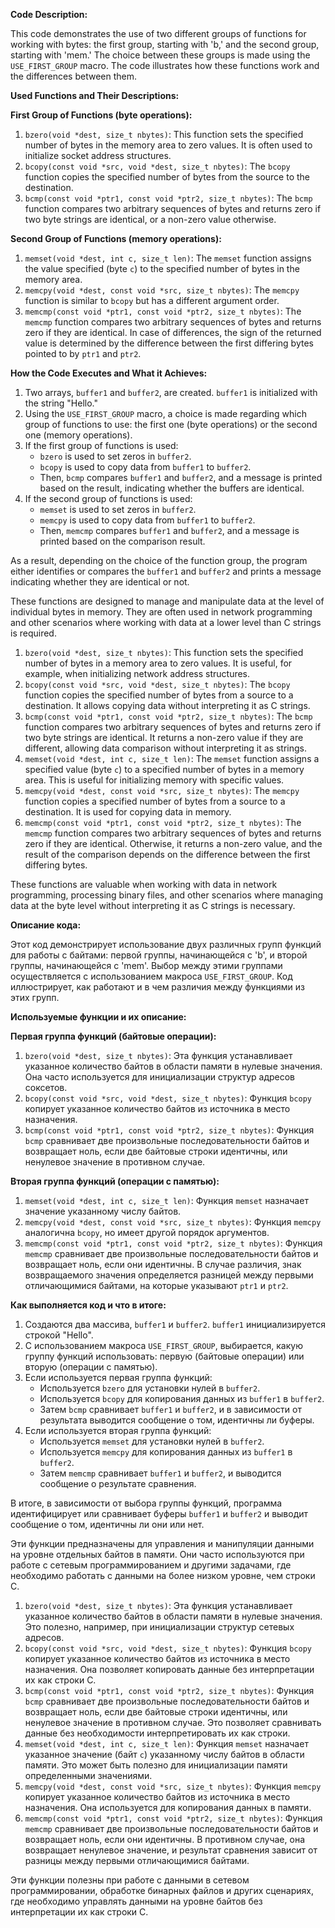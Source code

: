 **Code Description:**

This code demonstrates the use of two different groups of functions for working with bytes: the first group, starting 
with 'b,' and the second group, starting with 'mem.' The choice between these groups is made using the `USE_FIRST_GROUP`
macro. The code illustrates how these functions work and the differences between them.

**Used Functions and Their Descriptions:**

**First Group of Functions (byte operations):**
1. `bzero(void *dest, size_t nbytes)`: This function sets the specified number of bytes in the memory area to zero 
   values. It is often used to initialize socket address structures.
2. `bcopy(const void *src, void *dest, size_t nbytes)`: The `bcopy` function copies the specified number of bytes from 
   the source to the destination.
3. `bcmp(const void *ptr1, const void *ptr2, size_t nbytes)`: The `bcmp` function compares two arbitrary sequences of 
   bytes and returns zero if two byte strings are identical, or a non-zero value otherwise.

**Second Group of Functions (memory operations):**

1. `memset(void *dest, int c, size_t len)`: The `memset` function assigns the value specified (byte `c`) to the 
   specified number of bytes in the memory area.
2. `memcpy(void *dest, const void *src, size_t nbytes)`: The `memcpy` function is similar to `bcopy` but has a different
   argument order.
3. `memcmp(const void *ptr1, const void *ptr2, size_t nbytes)`: The `memcmp` function compares two arbitrary sequences 
   of bytes and returns zero if they are identical. In case of differences, the sign of the returned value is determined
   by the difference between the first differing bytes pointed to by `ptr1` and `ptr2`.

**How the Code Executes and What it Achieves:**

1. Two arrays, `buffer1` and `buffer2`, are created. `buffer1` is initialized with the string "Hello."
2. Using the `USE_FIRST_GROUP` macro, a choice is made regarding which group of functions to use: the first one (byte 
   operations) or the second one (memory operations).
3. If the first group of functions is used:
    - `bzero` is used to set zeros in `buffer2`.
    - `bcopy` is used to copy data from `buffer1` to `buffer2`.
    - Then, `bcmp` compares `buffer1` and `buffer2`, and a message is printed based on the result, indicating whether 
      the buffers are identical.
4. If the second group of functions is used:
    - `memset` is used to set zeros in `buffer2`.
    - `memcpy` is used to copy data from `buffer1` to `buffer2`.
    - Then, `memcmp` compares `buffer1` and `buffer2`, and a message is printed based on the comparison result.

As a result, depending on the choice of the function group, the program either identifies or compares the `buffer1` and 
`buffer2` and prints a message indicating whether they are identical or not.

These functions are designed to manage and manipulate data at the level of individual bytes in memory. They are often 
used in network programming and other scenarios where working with data at a lower level than C strings is required.

1. `bzero(void *dest, size_t nbytes)`: This function sets the specified number of bytes in a memory area to zero values.
   It is useful, for example, when initializing network address structures.
2. `bcopy(const void *src, void *dest, size_t nbytes)`: The `bcopy` function copies the specified number of bytes from a
   source to a destination. It allows copying data without interpreting it as C strings.
3. `bcmp(const void *ptr1, const void *ptr2, size_t nbytes)`: The `bcmp` function compares two arbitrary sequences of 
   bytes and returns zero if two byte strings are identical. It returns a non-zero value if they are different, allowing
   data comparison without interpreting it as strings.
4. `memset(void *dest, int c, size_t len)`: The `memset` function assigns a specified value (byte `c`) to a specified 
   number of bytes in a memory area. This is useful for initializing memory with specific values.
5. `memcpy(void *dest, const void *src, size_t nbytes)`: The `memcpy` function copies a specified number of bytes from a
   source to a destination. It is used for copying data in memory.
6. `memcmp(const void *ptr1, const void *ptr2, size_t nbytes)`: The `memcmp` function compares two arbitrary sequences 
   of bytes and returns zero if they are identical. Otherwise, it returns a non-zero value, and the result of the 
   comparison depends on the difference between the first differing bytes.

These functions are valuable when working with data in network programming, processing binary files, and other scenarios
where managing data at the byte level without interpreting it as C strings is necessary.




**Описание кода:**

Этот код демонстрирует использование двух различных групп функций для работы с байтами: первой группы, начинающейся с 
'b', и второй группы, начинающейся с 'mem'. Выбор между этими группами осуществляется с использованием макроса 
`USE_FIRST_GROUP`. Код иллюстрирует, как работают и в чем различия между функциями из этих групп.

**Используемые функции и их описание:**

**Первая группа функций (байтовые операции):**

1. `bzero(void *dest, size_t nbytes)`: Эта функция устанавливает указанное количество байтов в области памяти в нулевые 
   значения. Она часто используется для инициализации структур адресов соксетов.
2. `bcopy(const void *src, void *dest, size_t nbytes)`: Функция `bcopy` копирует указанное количество байтов из 
   источника в место назначения.
3. `bcmp(const void *ptr1, const void *ptr2, size_t nbytes)`: Функция `bcmp` сравнивает две произвольные 
   последовательности байтов и возвращает ноль, если две байтовые строки идентичны, или ненулевое значение в противном 
   случае.

**Вторая группа функций (операции с памятью):**

1. `memset(void *dest, int c, size_t len)`: Функция `memset` назначает значение указанному числу байтов.
2. `memcpy(void *dest, const void *src, size_t nbytes)`: Функция `memcpy` аналогична `bcopy`, но имеет другой порядок 
   аргументов.
3. `memcmp(const void *ptr1, const void *ptr2, size_t nbytes)`: Функция `memcmp` сравнивает две произвольные 
   последовательности байтов и возвращает ноль, если они идентичны. В случае различия, знак возвращаемого значения 
   определяется разницей между первыми отличающимися байтами, на которые указывают `ptr1` и `ptr2`.

**Как выполняется код и что в итоге:**

1. Создаются два массива, `buffer1` и `buffer2`. `buffer1` инициализируется строкой "Hello".
2. С использованием макроса `USE_FIRST_GROUP`, выбирается, какую группу функций использовать: первую (байтовые операции)
   или вторую (операции с памятью).
3. Если используется первая группа функций:
    - Используется `bzero` для установки нулей в `buffer2`.
    - Используется `bcopy` для копирования данных из `buffer1` в `buffer2`.
    - Затем `bcmp` сравнивает `buffer1` и `buffer2`, и в зависимости от результата выводится сообщение о том, идентичны 
      ли буферы.
4. Если используется вторая группа функций:
    - Используется `memset` для установки нулей в `buffer2`.
    - Используется `memcpy` для копирования данных из `buffer1` в `buffer2`.
    - Затем `memcmp` сравнивает `buffer1` и `buffer2`, и выводится сообщение о результате сравнения.

В итоге, в зависимости от выбора группы функций, программа идентифицирует или сравнивает буферы `buffer1` и `buffer2` и 
выводит сообщение о том, идентичны ли они или нет.


Эти функции предназначены для управления и манипуляции данными на уровне отдельных байтов в памяти. Они часто 
используются при работе с сетевым программированием и другими задачами, где необходимо работать с данными на более 
низком уровне, чем строки C.
1. `bzero(void *dest, size_t nbytes)`: Эта функция устанавливает указанное количество байтов в области памяти в нулевые 
   значения. Это полезно, например, при инициализации структур сетевых адресов.
2. `bcopy(const void *src, void *dest, size_t nbytes)`: Функция `bcopy` копирует указанное количество байтов из источника
   в место назначения. Она позволяет копировать данные без интерпретации их как строки C.
3. `bcmp(const void *ptr1, const void *ptr2, size_t nbytes)`: Функция `bcmp` сравнивает две произвольные 
   последовательности байтов и возвращает ноль, если две байтовые строки идентичны, или ненулевое значение в противном 
   случае. Это позволяет сравнивать данные без необходимости интерпретировать их как строки.
4. `memset(void *dest, int c, size_t len)`: Функция `memset` назначает указанное значение (байт `c`) указанному числу 
   байтов в области памяти. Это может быть полезно для инициализации памяти определенными значениями.
5. `memcpy(void *dest, const void *src, size_t nbytes)`: Функция `memcpy` копирует указанное количество байтов из 
   источника в место назначения. Она используется для копирования данных в памяти.
6. `memcmp(const void *ptr1, const void *ptr2, size_t nbytes)`: Функция `memcmp` сравнивает две произвольные 
   последовательности байтов и возвращает ноль, если они идентичны. В противном случае, она возвращает ненулевое 
   значение, и результат сравнения зависит от разницы между первыми отличающимися байтами.

Эти функции полезны при работе с данными в сетевом программировании, обработке бинарных файлов и других сценариях, где 
необходимо управлять данными на уровне байтов без интерпретации их как строки C.